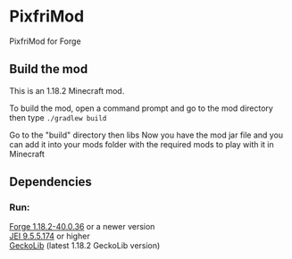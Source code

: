 # PixfriMod
PixfriMod for Forge

## Build the mod

This is an 1.18.2 Minecraft mod.

To build the mod, open a command prompt and go to the mod directory then type `./gradlew build`

Go to the "build" directory then libs
Now you have the mod jar file and you can add it into your mods folder with the required mods to play with it in Minecraft

## Dependencies

### Run:
[Forge 1.18.2-40.0.36](https://maven.minecraftforge.net/net/minecraftforge/forge/1.18.2-40.0.36/forge-1.18.2-40.0.36-installer.jar) or a newer version  
[JEI 9.5.5.174](https://media.forgecdn.net/files/3723/913/jei-1.18.2-9.5.5.174.jar) or higher  
[GeckoLib](https://mediafiles.forgecdn.net/files/3856/641/geckolib-forge-1.18-3.0.28.jar) (latest 1.18.2 GeckoLib version)
